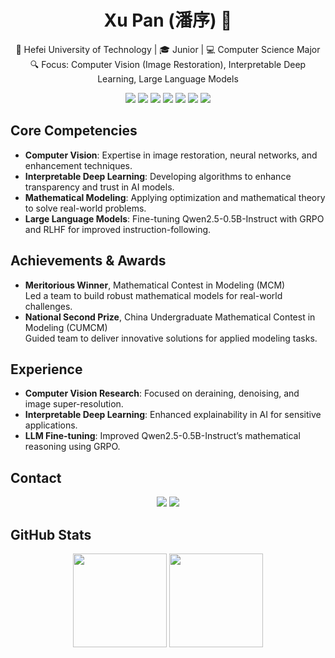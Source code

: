 <h1 align="center">Xu Pan (潘序) 👋</h1>

<p align="center">
  📍 Hefei University of Technology | 🎓 Junior | 💻 Computer Science Major<br>
  🔍 Focus: Computer Vision (Image Restoration), Interpretable Deep Learning, Large Language Models
</p>

<p align="center">
  <img src="https://img.shields.io/badge/Python-3776AB?style=for-the-badge&logo=python&logoColor=white"/>
  <img src="https://img.shields.io/badge/PyTorch-EE4C2C?style=for-the-badge&logo=PyTorch&logoColor=white"/>
  <img src="https://img.shields.io/badge/OpenCV-5C3EE8?style=for-the-badge&logo=opencv&logoColor=white"/>
  <img src="https://img.shields.io/badge/Transformers-HuggingFace-yellow?style=for-the-badge&logo=huggingface&logoColor=white"/>
  <img src="https://img.shields.io/badge/LLM-Qwen2.5-orange?style=for-the-badge"/>
  <img src="https://img.shields.io/badge/Reinforcement_Learning-RLHF-green?style=for-the-badge"/>
  <img src="https://img.shields.io/badge/GRPO-Custom%20Policy-critical?style=for-the-badge&logo=github"/>
</p>

## Core Competencies
- **Computer Vision**: Expertise in image restoration, neural networks, and enhancement techniques.
- **Interpretable Deep Learning**: Developing algorithms to enhance transparency and trust in AI models.
- **Mathematical Modeling**: Applying optimization and mathematical theory to solve real-world problems.
- **Large Language Models**: Fine-tuning Qwen2.5-0.5B-Instruct with GRPO and RLHF for improved instruction-following.

## Achievements & Awards
- **Meritorious Winner**, Mathematical Contest in Modeling (MCM)  
  Led a team to build robust mathematical models for real-world challenges.
- **National Second Prize**, China Undergraduate Mathematical Contest in Modeling (CUMCM)  
  Guided team to deliver innovative solutions for applied modeling tasks.

## Experience
- **Computer Vision Research**: Focused on deraining, denoising, and image super-resolution.
- **Interpretable Deep Learning**: Enhanced explainability in AI for sensitive applications.
- **LLM Fine-tuning**: Improved Qwen2.5-0.5B-Instruct’s mathematical reasoning using GRPO.

## Contact
<p align="center">
  <a href="mailto:pan2004xu@gmail.com"><img src="https://img.shields.io/badge/Gmail-D14836?style=for-the-badge&logo=gmail&logoColor=white"/></a>
  <img src="https://img.shields.io/badge/Location-Hangzhou,%20China-blue?style=for-the-badge&logo=google-maps&logoColor=white"/>
</p>

## GitHub Stats
<p align="center">
  <img height="150" src="https://github-readme-stats.vercel.app/api?username=jerryp-hfut&show_icons=true&theme=tokyonight&hide=stars"/>
  <img height="150" src="https://github-readme-stats.vercel.app/api/top-langs/?username=jerryp-hfut&layout=compact&theme=tokyonight"/>
</p>
